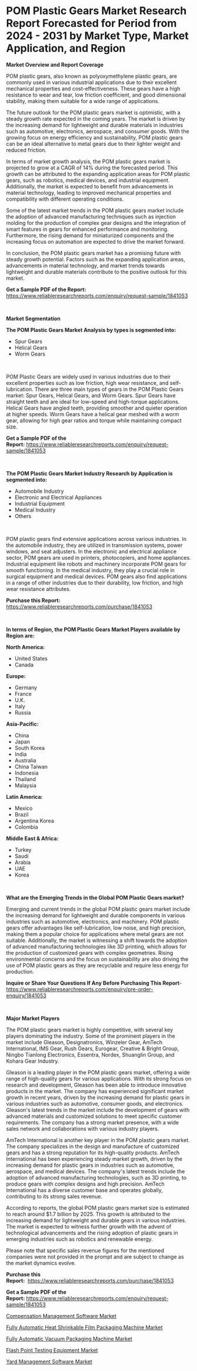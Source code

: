 <p><h1>POM Plastic Gears Market Research Report Forecasted for Period from 2024 -  2031 by Market Type, Market Application, and Region</h1></p><p><strong>Market Overview and Report Coverage</strong></p>
<p><p>POM plastic gears, also known as polyoxymethylene plastic gears, are commonly used in various industrial applications due to their excellent mechanical properties and cost-effectiveness. These gears have a high resistance to wear and tear, low friction coefficient, and good dimensional stability, making them suitable for a wide range of applications.</p><p>The future outlook for the POM plastic gears market is optimistic, with a steady growth rate expected in the coming years. The market is driven by the increasing demand for lightweight and durable materials in industries such as automotive, electronics, aerospace, and consumer goods. With the growing focus on energy efficiency and sustainability, POM plastic gears can be an ideal alternative to metal gears due to their lighter weight and reduced friction.</p><p>In terms of market growth analysis, the POM plastic gears market is projected to grow at a CAGR of 14% during the forecasted period. This growth can be attributed to the expanding application areas for POM plastic gears, such as robotics, medical devices, and industrial equipment. Additionally, the market is expected to benefit from advancements in material technology, leading to improved mechanical properties and compatibility with different operating conditions.</p><p>Some of the latest market trends in the POM plastic gears market include the adoption of advanced manufacturing techniques such as injection molding for the production of complex gear designs and the integration of smart features in gears for enhanced performance and monitoring. Furthermore, the rising demand for miniaturized components and the increasing focus on automation are expected to drive the market forward.</p><p>In conclusion, the POM plastic gears market has a promising future with steady growth potential. Factors such as the expanding application areas, advancements in material technology, and market trends towards lightweight and durable materials contribute to the positive outlook for this market.</p></p>
<p><strong>Get a Sample PDF of the Report:</strong> <a href="https://www.reliableresearchreports.com/enquiry/request-sample/1841053">https://www.reliableresearchreports.com/enquiry/request-sample/1841053</a></p>
<p>&nbsp;</p>
<p><strong>Market Segmentation</strong></p>
<p><strong>The POM Plastic Gears Market Analysis by types is segmented into:</strong></p>
<p><ul><li>Spur Gears</li><li>Helical Gears</li><li>Worm Gears</li></ul></p>
<p>&nbsp;</p>
<p><p>POM Plastic Gears are widely used in various industries due to their excellent properties such as low friction, high wear resistance, and self-lubrication. There are three main types of gears in the POM Plastic Gears market: Spur Gears, Helical Gears, and Worm Gears. Spur Gears have straight teeth and are ideal for low-speed and high-torque applications. Helical Gears have angled teeth, providing smoother and quieter operation at higher speeds. Worm Gears have a helical gear meshed with a worm gear, allowing for high gear ratios and torque while maintaining compact size.</p></p>
<p><strong>Get a Sample PDF of the Report:</strong>&nbsp;<a href="https://www.reliableresearchreports.com/enquiry/request-sample/1841053">https://www.reliableresearchreports.com/enquiry/request-sample/1841053</a></p>
<p>&nbsp;</p>
<p><strong>The POM Plastic Gears Market Industry Research by Application is segmented into:</strong></p>
<p><ul><li>Automobile Industry</li><li>Electronic and Electrical Appliances</li><li>Industrial Equipment</li><li>Medical Industry</li><li>Others</li></ul></p>
<p>&nbsp;</p>
<p><p>POM plastic gears find extensive applications across various industries. In the automobile industry, they are utilized in transmission systems, power windows, and seat adjusters. In the electronic and electrical appliance sector, POM gears are used in printers, photocopiers, and home appliances. Industrial equipment like robots and machinery incorporate POM gears for smooth functioning. In the medical industry, they play a crucial role in surgical equipment and medical devices. POM gears also find applications in a range of other industries due to their durability, low friction, and high wear resistance attributes.</p></p>
<p><strong>Purchase this Report:</strong>&nbsp; <a href="https://www.reliableresearchreports.com/purchase/1841053">https://www.reliableresearchreports.com/purchase/1841053</a></p>
<p>&nbsp;</p>
<p><strong>In terms of Region, the POM Plastic Gears Market Players available by Region are:</strong></p>
<p>
    <p> <strong> North America: </strong>
        <ul>
            <li>United States</li>
            <li>Canada</li>
        </ul>
        </p> 
    <p> <strong> Europe: </strong>
        <ul>
            <li>Germany</li>
            <li>France</li>
            <li>U.K.</li>
            <li>Italy</li>
            <li>Russia</li>
        </ul>
        </p> 
    <p> <strong> Asia-Pacific: </strong>
        <ul>
            <li>China</li>
            <li>Japan</li>
            <li>South Korea</li>
            <li>India</li>
            <li>Australia</li>
            <li>China Taiwan</li>
            <li>Indonesia</li>
            <li>Thailand</li>
            <li>Malaysia</li>
        </ul>
        </p> 
    <p> <strong> Latin America: </strong>
        <ul>
            <li>Mexico</li>
            <li>Brazil</li>
            <li>Argentina Korea</li>
            <li>Colombia</li>
        </ul>
        </p> 
    <p> <strong> Middle East & Africa: </strong>
        <ul>
            <li>Turkey</li>
            <li>Saudi</li>
            <li>Arabia</li>
            <li>UAE</li>
            <li>Korea</li>
        </ul>
    </p>
    </p>
<p>&nbsp;</p>
<p><strong>What are the Emerging Trends in the Global POM Plastic Gears market?</strong></p>
<p><p>Emerging and current trends in the global POM plastic gears market include the increasing demand for lightweight and durable components in various industries such as automotive, electronics, and machinery. POM plastic gears offer advantages like self-lubrication, low noise, and high precision, making them a popular choice for applications where metal gears are not suitable. Additionally, the market is witnessing a shift towards the adoption of advanced manufacturing technologies like 3D printing, which allows for the production of customized gears with complex geometries. Rising environmental concerns and the focus on sustainability are also driving the use of POM plastic gears as they are recyclable and require less energy for production.</p></p>
<p><strong>Inquire or Share Your Questions If Any Before Purchasing This Report</strong>- <a href="https://www.reliableresearchreports.com/enquiry/pre-order-enquiry/1841053">https://www.reliableresearchreports.com/enquiry/pre-order-enquiry/1841053</a></p>
<p>&nbsp;</p>
<p><strong>Major Market Players</strong></p>
<p><p>The POM plastic gears market is highly competitive, with several key players dominating the industry. Some of the prominent players in the market include Gleason, Designatronics, Winzeler Gear, AmTech International, IMS Gear, Rush Gears, Eurogear, Creative & Bright Group, Ningbo Tianlong Electronics, Essentra, Nordex, Shuanglin Group, and Kohara Gear Industry.</p><p>Gleason is a leading player in the POM plastic gears market, offering a wide range of high-quality gears for various applications. With its strong focus on research and development, Gleason has been able to introduce innovative products in the market. The company has experienced significant market growth in recent years, driven by the increasing demand for plastic gears in various industries such as automotive, consumer goods, and electronics. Gleason's latest trends in the market include the development of gears with advanced materials and customized solutions to meet specific customer requirements. The company has a strong market presence, with a wide sales network and collaborations with various industry players.</p><p>AmTech International is another key player in the POM plastic gears market. The company specializes in the design and manufacture of customized gears and has a strong reputation for its high-quality products. AmTech International has been experiencing steady market growth, driven by the increasing demand for plastic gears in industries such as automotive, aerospace, and medical devices. The company's latest trends include the adoption of advanced manufacturing technologies, such as 3D printing, to produce gears with complex designs and high precision. AmTech International has a diverse customer base and operates globally, contributing to its strong sales revenue.</p><p>According to reports, the global POM plastic gears market size is estimated to reach around $1.7 billion by 2025. This growth is attributed to the increasing demand for lightweight and durable gears in various industries. The market is expected to witness further growth with the advent of technological advancements and the rising adoption of plastic gears in emerging industries such as robotics and renewable energy.</p><p>Please note that specific sales revenue figures for the mentioned companies were not provided in the prompt and are subject to change as the market dynamics evolve.</p></p>
<p><strong>Purchase this Report:</strong>&nbsp;&nbsp;<a href="https://www.reliableresearchreports.com/purchase/1841053">https://www.reliableresearchreports.com/purchase/1841053</a></p>
<p></p>
<p><strong>Get a Sample PDF of the Report:</strong>&nbsp;<a href="https://www.reliableresearchreports.com/enquiry/request-sample/1841053">https://www.reliableresearchreports.com/enquiry/request-sample/1841053</a></p>
<p><p><a href="https://medium.com/@kelsitorphy644/decoding-compensation-management-software-market-metrics-market-share-trends-and-growth-patterns-37f289bc9b17">Compensation Management Software Market</a></p><p><a href="https://issuu.com/reportprime-2/docs/fully-automatic-heat-shrinkable-film-packaging-mac">Fully Automatic Heat Shrinkable Film Packaging Machine Market</a></p><p><a href="https://issuu.com/reportprime-2/docs/fully-automatic-vacuum-packaging-machine-market-si">Fully Automatic Vacuum Packaging Machine Market</a></p><p><a href="https://github.com/rahu1503/Market-Research-Report-List-2/blob/main/flash-point-testing-equipment-market.md">Flash Point Testing Equipment Market</a></p><p><a href="https://medium.com/p/d4032ae46128/edit">Yard Management Software Market</a></p></p>